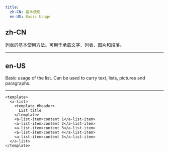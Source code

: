 ```yaml
title:
  zh-CN: 基本使用
  en-US: Basic Usage
```

## zh-CN

列表的基本使用方法。可用于承载文字、列表、图片和段落。

---

## en-US

Basic usage of the list. Can be used to carry text, lists, pictures and paragraphs.

---

```vue
<template>
  <a-list>
    <template #header>
      List title
    </template>
    <a-list-item>content 1</a-list-item>
    <a-list-item>content 2</a-list-item>
    <a-list-item>content 3</a-list-item>
    <a-list-item>content 4</a-list-item>
    <a-list-item>content 5</a-list-item>
  </a-list>
</template>
```
